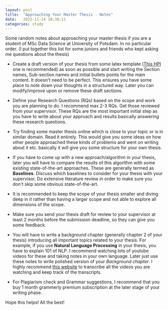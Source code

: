 ```yaml
---
layout: post
title:  "Approaching Your Master Thesis - Notes"
date:   2022-11-24 10:30:11
categories: study
---
```


Some random notes about approaching your master thesis if you are a student of MSc Data Science at University of Potsdam. In no particular order. (I put together this list for some juniors and friends who kept asking me questions about the thesis)


* Create a draft version of your thesis from some latex template ([This HPI](https://www.overleaf.com/latex/templates/hpi-bachelor-and-master-thesis-template/tfnkxhwbrzpy) one is recommended) as soon as possible and start writing the Section names, Sub-section names and initial bullets points for the main content. It doesn't need to be perfect. This ensures you have some place to note down your thoughts in a structured way. Later you can modify/improve upon or remove these draft sections. 

* Define your Research Questions (RQs) based on the scope and work you are planning to do. I recommend max 2-3 RQs. Get those reviewed from your supervisor. These RQs are the most important initial step as you have to write about your approach and results basically answering these research questions.


* Try finding some master thesis online which is close to your topic or is in similar domain. Read it entirely. This would give you some ideas on how other people approached these kinds of problems and went on writing about it etc. basically it will give you some structure for your own thesis.

* If you have to come up with a new approach/algorithm in your thesis, later you will have to compare the results of this algorithm with some existing state-of-the-art approaches. These are generally termed as **Baselines**. Discuss which baselines to consider for your thesis with your supervisor. Do extensive literature review in order to make sure you don't skip some obvious state-of-the-art.

* It is recommended to keep the scope of your thesis smaller and diving deep in it rather than having a larger scope and not able to explore all dimensions of the scope. 

* Make sure you send your thesis draft for review to your supervisor at least 2 months before the submission deadline, so they can give you some feedback. 

* You will have to write a background chapter (generally chapter 2 of your thesis) introducing all important topics related to your thesis. For example, if you use **Natural Language Processing** in your thesis, you have to explain 101 of NLP. I recommend watching lots of youtube videos for these and taking notes in your own language. Later just use these notes to write polished version of your *Background chapter*. I highly recommend [this website](youtranscription.com) to transcribe all the videos you are watching and keep track of the transcripts. 

* For Plagiarism check and Grammar suggestions, I recommend that you buy 1 month grammerly premium subscription at the later stage of your writing phase.

Hope this helps! All the best!